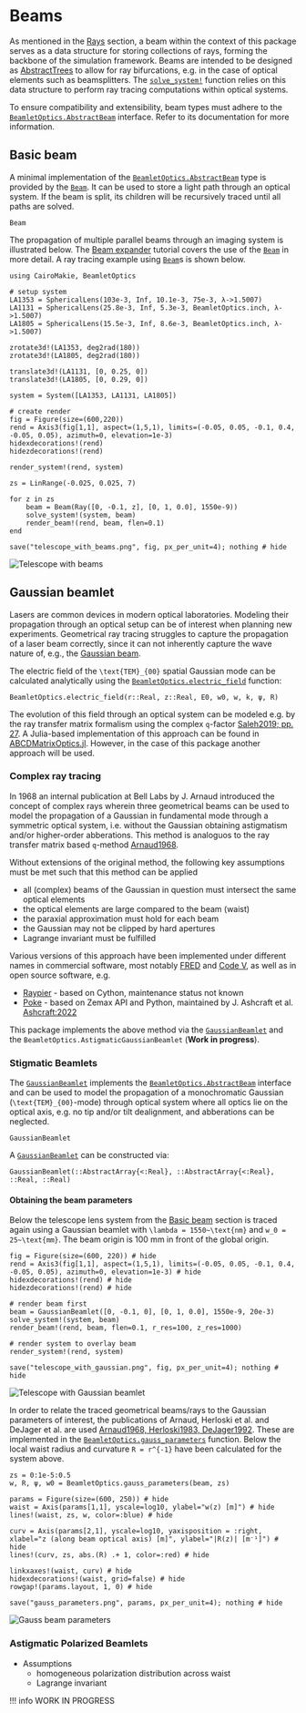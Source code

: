 # Beams

As mentioned in the [Rays](@ref) section, a beam within the context of this package serves as a data structure for storing collections of rays, forming the backbone of the simulation framework. Beams are intended to be designed as [AbstractTrees](https://github.com/JuliaCollections/AbstractTrees.jl) to allow for ray bifurcations, e.g. in the case of optical elements such as beamsplitters. The [`solve_system!`](@ref) function relies on this data structure to perform ray tracing computations within optical systems. 

To ensure compatibility and extensibility, beam types must adhere to the [`BeamletOptics.AbstractBeam`](@ref) interface. Refer to its documentation for more information.

## Basic beam

A minimal implementation of the [`BeamletOptics.AbstractBeam`](@ref) type is provided by the [`Beam`](@ref). It can be used to store a light path through an optical system. If the beam is split, its children will be recursively traced until all paths are solved.

```@docs; canonical=false
Beam
```

The propagation of multiple parallel beams through an imaging system is illustrated below. The [Beam expander](@ref) tutorial covers the use of the [`Beam`](@ref) in more detail. A ray tracing example using [`Beam`](@ref)s is shown below.

```@example telescope_with_beams
using CairoMakie, BeamletOptics

# setup system
LA1353 = SphericalLens(103e-3, Inf, 10.1e-3, 75e-3, λ->1.5007)
LA1131 = SphericalLens(25.8e-3, Inf, 5.3e-3, BeamletOptics.inch, λ->1.5007)
LA1805 = SphericalLens(15.5e-3, Inf, 8.6e-3, BeamletOptics.inch, λ->1.5007)

zrotate3d!(LA1353, deg2rad(180))
zrotate3d!(LA1805, deg2rad(180))

translate3d!(LA1131, [0, 0.25, 0])
translate3d!(LA1805, [0, 0.29, 0])

system = System([LA1353, LA1131, LA1805])

# create render
fig = Figure(size=(600,220))
rend = Axis3(fig[1,1], aspect=(1,5,1), limits=(-0.05, 0.05, -0.1, 0.4, -0.05, 0.05), azimuth=0, elevation=1e-3)
hidexdecorations!(rend)
hidezdecorations!(rend)

render_system!(rend, system)

zs = LinRange(-0.025, 0.025, 7)

for z in zs
    beam = Beam(Ray([0, -0.1, z], [0, 1, 0.0], 1550e-9))
    solve_system!(system, beam)
    render_beam!(rend, beam, flen=0.1)
end

save("telescope_with_beams.png", fig, px_per_unit=4); nothing # hide
```

![Telescope with beams](telescope_with_beams.png)

## Gaussian beamlet

Lasers are common devices in modern optical laboratories. Modeling their propagation through an optical setup can be of interest when planning new experiments. Geometrical ray tracing struggles to capture the propagation of a laser beam correctly, since it can not inherently capture the wave nature of, e.g., the [Gaussian beam](https://www.rp-photonics.com/gaussian_beams.html).

The electric field of the ``\text{TEM}_{00}`` spatial Gaussian mode can be calculated analytically using the [`BeamletOptics.electric_field`](@ref) function: 

```@docs; canonical=false
BeamletOptics.electric_field(r::Real, z::Real, E0, w0, w, k, ψ, R)
```

The evolution of this field through an optical system can be modeled e.g. by the ray transfer matrix formalism using the complex ``q``-factor [Saleh2019; pp. 27](@cite). A Julia-based implementation of this approach can be found in [ABCDMatrixOptics.jl](https://github.com/JuliaPhysics/ABCDMatrixOptics.jl). However, in the case of this package another approach will be used.

### Complex ray tracing

In 1968 an internal publication at Bell Labs by J. Arnaud introduced the concept of complex rays wherein three geometrical beams can be used to model the propagation of a Gaussian in fundamental mode through a symmetric optical system, i.e. without the Gaussian obtaining astigmatism and/or higher-order abberations. This method is analoguos to the ray transfer matrix based ``q``-method [Arnaud1968](@cite).

Without extensions of the original method, the following key assumptions must be met such that this method can be applied

- all (complex) beams of the Gaussian in question must intersect the same optical elements
- the optical elements are large compared to the beam (waist)
- the paraxial approximation must hold for each beam
- the Gaussian may not be clipped by hard apertures
- Lagrange invariant must be fulfilled

Various versions of this approach have been implemented under different names in commercial software, most notably [FRED](https://photonengr.com/fred-software/) and [Code V](https://www.synopsys.com/optical-solutions/codev.html), as well as in open source software, e.g. 

- [Raypier](https://github.com/bryancole/raypier_optics) - based on Cython, maintenance status not known
- [Poke](https://github.com/Jashcraf/poke) - based on Zemax API and Python, maintained by J. Ashcraft et al. [Ashcraft:2022](@cite)

This package implements the above method via the [`GaussianBeamlet`](@ref) and the `BeamletOptics.AstigmaticGaussianBeamlet` (**Work in progress**).

### Stigmatic Beamlets

The [`GaussianBeamlet`](@ref) implements the [`BeamletOptics.AbstractBeam`](@ref) interface and can be used to model the propagation of a monochromatic Gaussian (``\text{TEM}_{00}``-mode) through optical system where all optics lie on the optical axis, e.g. no tip and/or tilt dealignment, and abberations can be neglected.

```@docs; canonical=false
GaussianBeamlet
```

A [`GaussianBeamlet`](@ref) can be constructed via:

```@docs; canonical=false
GaussianBeamlet(::AbstractArray{<:Real}, ::AbstractArray{<:Real}, ::Real, ::Real)
```

#### Obtaining the beam parameters 

Below the telescope lens system from the [Basic beam](@ref) section is traced again using a Gaussian beamlet with ``\lambda = 1550~\text{nm}`` and ``w_0 = 25~\text{mm}``. The beam origin is 100 mm in front of the global origin.

```@example telescope_with_beams
fig = Figure(size=(600, 220)) # hide
rend = Axis3(fig[1,1], aspect=(1,5,1), limits=(-0.05, 0.05, -0.1, 0.4, -0.05, 0.05), azimuth=0, elevation=1e-3) # hide
hidexdecorations!(rend) # hide
hidezdecorations!(rend) # hide

# render beam first
beam = GaussianBeamlet([0, -0.1, 0], [0, 1, 0.0], 1550e-9, 20e-3)
solve_system!(system, beam)
render_beam!(rend, beam, flen=0.1, r_res=100, z_res=1000)

# render system to overlay beam
render_system!(rend, system)

save("telescope_with_gaussian.png", fig, px_per_unit=4); nothing # hide
```

![Telescope with Gaussian beamlet](telescope_with_gaussian.png)

In order to relate the traced geometrical beams/rays to the Gaussian parameters of interest, the publications of Arnaud, Herloski et al. and DeJager et al. are used [Arnaud1968, Herloski1983, DeJager1992](@cite). These are implemented in the [`BeamletOptics.gauss_parameters`](@ref) function. Below the local waist radius and curvature ``R = r^{-1}`` have been calculated for the system above.

```@example telescope_with_beams
zs = 0:1e-5:0.5
w, R, ψ, w0 = BeamletOptics.gauss_parameters(beam, zs)

params = Figure(size=(600, 250)) # hide
waist = Axis(params[1,1], yscale=log10, ylabel="w(z) [m]") # hide
lines!(waist, zs, w, color=:blue) # hide

curv = Axis(params[2,1], yscale=log10, yaxisposition = :right, xlabel="z (along beam optical axis) [m]", ylabel="|R(z)| [m⁻¹]") # hide
lines!(curv, zs, abs.(R) .+ 1, color=:red) # hide

linkxaxes!(waist, curv) # hide
hidexdecorations!(waist, grid=false) # hide
rowgap!(params.layout, 1, 0) # hide

save("gauss_parameters.png", params, px_per_unit=4); nothing # hide
```

![Gauss beam parameters](gauss_parameters.png)

### Astigmatic Polarized Beamlets

- Assumptions
    - homogeneous polarization distribution across waist
    - Lagrange invariant

!!! info
    WORK IN PROGRESS